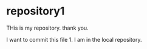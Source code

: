 # repository1
THis is my repository. thank you.

I want to commit this file 1.
I am in the local repository.
